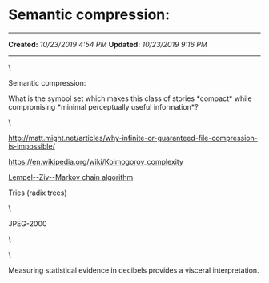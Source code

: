 Semantic compression:
=====================

  -------------- ----------------------
  **Created:**   *10/23/2019 4:54 PM*
  **Updated:**   *10/23/2019 9:16 PM*
  -------------- ----------------------

\

Semantic compression: 

What is the symbol set which makes this class of stories \*compact\*
while compromising \*minimal perceptually useful information\*?

\

<http://matt.might.net/articles/why-infinite-or-guaranteed-file-compression-is-impossible/>

<https://en.wikipedia.org/wiki/Kolmogorov_complexity>

[Lempel--Ziv--Markov chain
algorithm](https://en.wikipedia.org/wiki/Lempel%E2%80%93Ziv%E2%80%93Markov_chain_algorithm)

Tries (radix trees)

\

JPEG-2000

\

\

Measuring statistical evidence in decibels provides a visceral
interpretation.

 
